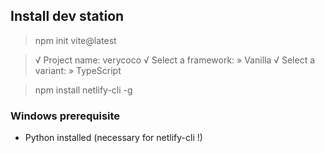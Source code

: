 
## Install dev station
> npm init vite@latest

  > √ Project name: verycoco
  > √ Select a framework: » Vanilla
  > √ Select a variant: » TypeScript

> npm install netlify-cli -g

### Windows prerequisite
- Python installed (necessary for netlify-cli !)
